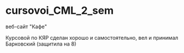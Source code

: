 # cursovoi_CML_2_sem
веб-cайт "Кафе"

Курсовой по КЯР сделан хорошо и самостоятельно, вел и принимал Барковский (защитила на 8) 
